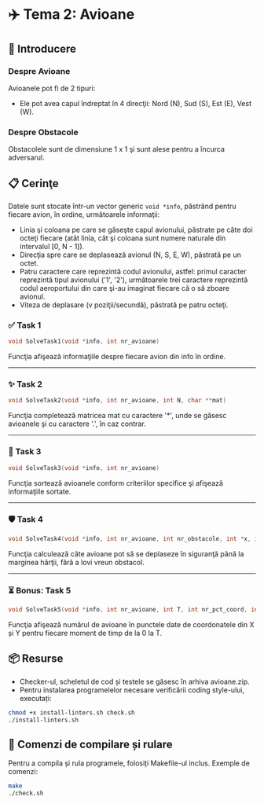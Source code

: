 # ✈️ Tema 2: Avioane

## 🚀 Introducere
### Despre Avioane
Avioanele pot fi de 2 tipuri:
- Ele pot avea capul îndreptat în 4 direcţii: Nord (N), Sud (S), Est (E), Vest (W).

### Despre Obstacole
Obstacolele sunt de dimensiune 1 x 1 şi sunt alese pentru a încurca adversarul.

## 📋 Cerinţe

Datele sunt stocate într-un vector generic `void *info`, păstrând pentru fiecare avion, în ordine, următoarele informaţii:
- Linia şi coloana pe care se găseşte capul avionului, păstrate pe câte doi octeţi fiecare (atât linia, cât şi coloana sunt numere naturale din intervalul [0, N - 1]).
- Direcţia spre care se deplasează avionul (N, S, E, W), păstrată pe un octet.
- Patru caractere care reprezintă codul avionului, astfel: primul caracter reprezintă tipul avionului ('1', '2'), următoarele trei caractere reprezintă codul aeroportului din care şi-au imaginat fiecare că o să zboare avionul.
- Viteza de deplasare (v poziţii/secundă), păstrată pe patru octeţi.

### ✅ Task 1
```c
void SolveTask1(void *info, int nr_avioane)
```

Funcţia afişează informaţiile despre fiecare avion din info în ordine.

---

### ✨ Task 2
```c
void SolveTask2(void *info, int nr_avioane, int N, char **mat)
```
Funcţia completează matricea mat cu caractere '*', unde se găsesc avioanele şi cu caractere '.', în caz contrar.

---

### 🔄 Task 3
```c
void SolveTask3(void *info, int nr_avioane)
```
Funcţia sortează avioanele conform criteriilor specifice şi afişează informaţiile sortate.

---

### 🛡️ Task 4
```c
void SolveTask4(void *info, int nr_avioane, int nr_obstacole, int *x, int *y, int N)
```
Funcţia calculează câte avioane pot să se deplaseze în siguranţă până la marginea hărţii, fără a lovi vreun obstacol.

---

### ⏳ Bonus: Task 5
```c
void SolveTask5(void *info, int nr_avioane, int T, int nr_pct_coord, int *X, int *Y, int N)
```
Funcţia afişează numărul de avioane în punctele date de coordonatele din X și Y pentru fiecare moment de timp de la 0 la T.

## 📦 Resurse
- Checker-ul, scheletul de cod și testele se găsesc în arhiva avioane.zip.
- Pentru instalarea programelelor necesare verificării coding style-ului, executați:
```bash
chmod +x install-linters.sh check.sh
./install-linters.sh
```

## 🚀 Comenzi de compilare și rulare
Pentru a compila și rula programele, folosiți Makefile-ul inclus. Exemple de comenzi:
```bash
make
./check.sh
```
